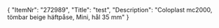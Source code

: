 {
  "ItemNr": "272989",
  "Title": "test",
  "Description": "Coloplast mc2000, tömbar beige häftpåse, Mini, hål 35 mm"
}